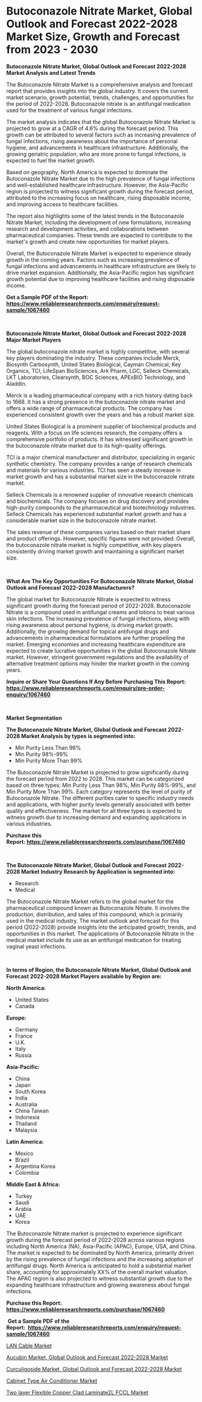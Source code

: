 <p><h1>Butoconazole Nitrate Market, Global Outlook and Forecast 2022-2028 Market Size, Growth and Forecast from 2023 - 2030</h1></p><p><strong>Butoconazole Nitrate Market, Global Outlook and Forecast 2022-2028 Market Analysis and Latest Trends</strong></p>
<p><p>The Butoconazole Nitrate Market is a comprehensive analysis and forecast report that provides insights into the global industry. It covers the current market scenario, growth potential, trends, challenges, and opportunities for the period of 2022-2028. Butoconazole nitrate is an antifungal medication used for the treatment of various fungal infections.</p><p>The market analysis indicates that the global Butoconazole Nitrate Market is projected to grow at a CAGR of 4.6% during the forecast period. This growth can be attributed to several factors such as increasing prevalence of fungal infections, rising awareness about the importance of personal hygiene, and advancements in healthcare infrastructure. Additionally, the growing geriatric population, who are more prone to fungal infections, is expected to fuel the market growth.</p><p>Based on geography, North America is expected to dominate the Butoconazole Nitrate Market due to the high prevalence of fungal infections and well-established healthcare infrastructure. However, the Asia-Pacific region is projected to witness significant growth during the forecast period, attributed to the increasing focus on healthcare, rising disposable income, and improving access to healthcare facilities.</p><p>The report also highlights some of the latest trends in the Butoconazole Nitrate Market, including the development of new formulations, increasing research and development activities, and collaborations between pharmaceutical companies. These trends are expected to contribute to the market's growth and create new opportunities for market players.</p><p>Overall, the Butoconazole Nitrate Market is expected to experience steady growth in the coming years. Factors such as increasing prevalence of fungal infections and advancements in healthcare infrastructure are likely to drive market expansion. Additionally, the Asia-Pacific region has significant growth potential due to improving healthcare facilities and rising disposable income.</p></p>
<p><strong>Get a Sample PDF of the Report:&nbsp; <a href="https://www.reliableresearchreports.com/enquiry/request-sample/1067460">https://www.reliableresearchreports.com/enquiry/request-sample/1067460</a></strong></p>
<p>&nbsp;</p>
<p><strong>Butoconazole Nitrate Market, Global Outlook and Forecast 2022-2028 Major Market Players</strong></p>
<p><p>The global butoconazole nitrate market is highly competitive, with several key players dominating the industry. These companies include Merck, Biosynth Carbosynth, United States Biological, Cayman Chemical, Key Organics, TCI, LifeSpan BioSciences, Ark Pharm, LGC, Selleck Chemicals, LKT Laboratories, Clearsynth, BOC Sciences, APExBIO Technology, and Aladdin.</p><p>Merck is a leading pharmaceutical company with a rich history dating back to 1668. It has a strong presence in the butoconazole nitrate market and offers a wide range of pharmaceutical products. The company has experienced consistent growth over the years and has a robust market size.</p><p>United States Biological is a prominent supplier of biochemical products and reagents. With a focus on life sciences research, the company offers a comprehensive portfolio of products. It has witnessed significant growth in the butoconazole nitrate market due to its high-quality offerings.</p><p>TCI is a major chemical manufacturer and distributor, specializing in organic synthetic chemistry. The company provides a range of research chemicals and materials for various industries. TCI has seen a steady increase in market growth and has a substantial market size in the butoconazole nitrate market.</p><p>Selleck Chemicals is a renowned supplier of innovative research chemicals and biochemicals. The company focuses on drug discovery and provides high-purity compounds to the pharmaceutical and biotechnology industries. Selleck Chemicals has experienced substantial market growth and has a considerable market size in the butoconazole nitrate market.</p><p>The sales revenue of these companies varies based on their market share and product offerings. However, specific figures were not provided. Overall, the butoconazole nitrate market is highly competitive, with key players consistently driving market growth and maintaining a significant market size.</p></p>
<p>&nbsp;</p>
<p><strong>What Are The Key Opportunities For Butoconazole Nitrate Market, Global Outlook and Forecast 2022-2028 Manufacturers?</strong></p>
<p><p>The global market for Butoconazole Nitrate is expected to witness significant growth during the forecast period of 2022-2028. Butoconazole Nitrate is a compound used in antifungal creams and lotions to treat various skin infections. The increasing prevalence of fungal infections, along with rising awareness about personal hygiene, is driving market growth. Additionally, the growing demand for topical antifungal drugs and advancements in pharmaceutical formulations are further propelling the market. Emerging economies and increasing healthcare expenditure are expected to create lucrative opportunities in the global Butoconazole Nitrate market. However, stringent government regulations and the availability of alternative treatment options may hinder the market growth in the coming years.</p></p>
<p><strong>Inquire or Share Your Questions If Any Before Purchasing This Report: <a href="https://www.reliableresearchreports.com/enquiry/pre-order-enquiry/1067460">https://www.reliableresearchreports.com/enquiry/pre-order-enquiry/1067460</a></strong></p>
<p>&nbsp;</p>
<p><strong>Market Segmentation</strong></p>
<p><strong>The Butoconazole Nitrate Market, Global Outlook and Forecast 2022-2028 Market Analysis by types is segmented into:</strong></p>
<p><ul><li>Min Purity Less Than 98%</li><li>Min Purity 98%-99%</li><li>Min Purity More Than 99%</li></ul></p>
<p><p>The Butoconazole Nitrate Market is projected to grow significantly during the forecast period from 2022 to 2028. This market can be categorized based on three types: Min Purity Less Than 98%, Min Purity 98%-99%, and Min Purity More Than 99%. Each category represents the level of purity of Butoconazole Nitrate. The different purities cater to specific industry needs and applications, with higher purity levels generally associated with better quality and effectiveness. The market for all three types is expected to witness growth due to increasing demand and expanding applications in various industries.</p></p>
<p><strong>Purchase this Report:&nbsp;<a href="https://www.reliableresearchreports.com/purchase/1067460">https://www.reliableresearchreports.com/purchase/1067460</a></strong></p>
<p>&nbsp;</p>
<p><strong>The Butoconazole Nitrate Market, Global Outlook and Forecast 2022-2028 Market Industry Research by Application is segmented into:</strong></p>
<p><ul><li>Research</li><li>Medical</li></ul></p>
<p><p>The Butoconazole Nitrate Market refers to the global market for the pharmaceutical compound known as Butoconazole Nitrate. It involves the production, distribution, and sales of this compound, which is primarily used in the medical industry. The market outlook and forecast for this period (2022-2028) provide insights into the anticipated growth, trends, and opportunities in this market. The applications of Butoconazole Nitrate in the medical market include its use as an antifungal medication for treating vaginal yeast infections.</p></p>
<p>&nbsp;</p>
<p><strong>In terms of Region, the Butoconazole Nitrate Market, Global Outlook and Forecast 2022-2028 Market Players available by Region are:</strong></p>
<p>
    <p> <strong> North America: </strong>
        <ul>
            <li>United States</li>
            <li>Canada</li>
        </ul>
        </p> 
    <p> <strong> Europe: </strong>
        <ul>
            <li>Germany</li>
            <li>France</li>
            <li>U.K.</li>
            <li>Italy</li>
            <li>Russia</li>
        </ul>
        </p> 
    <p> <strong> Asia-Pacific: </strong>
        <ul>
            <li>China</li>
            <li>Japan</li>
            <li>South Korea</li>
            <li>India</li>
            <li>Australia</li>
            <li>China Taiwan</li>
            <li>Indonesia</li>
            <li>Thailand</li>
            <li>Malaysia</li>
        </ul>
        </p> 
    <p> <strong> Latin America: </strong>
        <ul>
            <li>Mexico</li>
            <li>Brazil</li>
            <li>Argentina Korea</li>
            <li>Colombia</li>
        </ul>
        </p> 
    <p> <strong> Middle East & Africa: </strong>
        <ul>
            <li>Turkey</li>
            <li>Saudi</li>
            <li>Arabia</li>
            <li>UAE</li>
            <li>Korea</li>
        </ul>
    </p>
    </p>
<p><p>The Butoconazole Nitrate market is projected to experience significant growth during the forecast period of 2022-2028 across various regions including North America (NA), Asia-Pacific (APAC), Europe, USA, and China. The market is expected to be dominated by North America, primarily driven by the rising prevalence of fungal infections and the increasing adoption of antifungal drugs. North America is anticipated to hold a substantial market share, accounting for approximately XX% of the overall market valuation. The APAC region is also projected to witness substantial growth due to the expanding healthcare infrastructure and growing awareness about fungal infections.</p></p>
<p><strong>Purchase this Report: <a href="https://www.reliableresearchreports.com/purchase/1067460">https://www.reliableresearchreports.com/purchase/1067460</a></strong></p>
<p>&nbsp;<strong>Get a Sample PDF of the Report:&nbsp;&nbsp;<a href="https://www.reliableresearchreports.com/enquiry/request-sample/1067460">https://www.reliableresearchreports.com/enquiry/request-sample/1067460</a></strong></p>
<p><strong></strong></p>
<p><p><a href="https://www.linkedin.com/pulse/lan-cable-market-size-2023-2030-global-industrial-analysis-4m13e/">LAN Cable Market</a></p><p><a href="https://github.com/GroverBarry/Market-Research-Report-List-1/blob/main/aucubin-market-global-outlook-and-forecast-2022-2028-market.md">Aucubin Market, Global Outlook and Forecast 2022-2028 Market</a></p><p><a href="https://github.com/RickHolmes3/Market-Research-Report-List-1/blob/main/curculigoside-market-global-outlook-and-forecast-2022-2028-market.md">Curculigoside Market, Global Outlook and Forecast 2022-2028 Market</a></p><p><a href="https://medium.com/@juliecastro06/cabinet-type-air-conditioner-market-size-growth-forecast-2023-2030-15f9892d7fe8">Cabinet Type Air Conditioner Market</a></p><p><a href="https://www.reportprime.com/two-layer-flexible-copper-clad-laminate2l-fccl-r5599">Two layer Flexible Copper Clad Laminate2L FCCL Market</a></p></p>